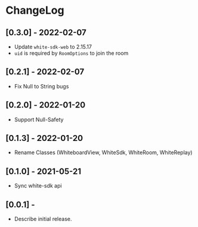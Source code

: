 # ChangeLog
## [0.3.0] - 2022-02-07
* Update `white-sdk-web` to 2.15.17
* `uid` is required by `RoomOptions` to join the room

## [0.2.1] - 2022-02-07
* Fix Null to String bugs

## [0.2.0] - 2022-01-20
* Support Null-Safety

## [0.1.3] - 2022-01-20
* Rename Classes (WhiteboardView, WhiteSdk, WhiteRoom, WhiteReplay)

## [0.1.0] - 2021-05-21
* Sync white-sdk api

## [0.0.1] -
* Describe initial release.
